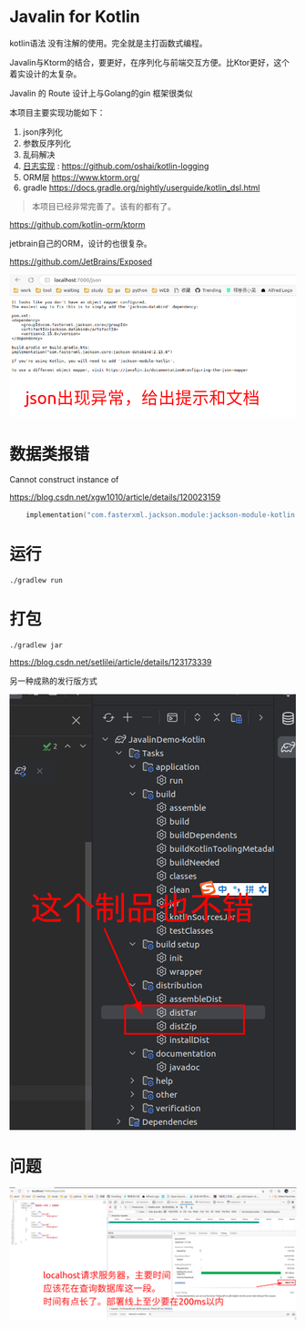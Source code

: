 Javalin for Kotlin
===

kotlin语法 没有注解的使用。完全就是主打函数式编程。

Javalin与Ktorm的结合，要更好，在序列化与前端交互方便。比Ktor更好，这个着实设计的太复杂。

Javalin 的 Route 设计上与Golang的gin 框架很类似

本项目主要实现功能如下：

1. json序列化
2. 参数反序列化
3. 乱码解决
4. [日志实现](https://juejin.cn/post/6940302422388506632) : https://github.com/oshai/kotlin-logging
5. ORM层
   https://www.ktorm.org/
6.  gradle https://docs.gradle.org/nightly/userguide/kotlin_dsl.html

> 本项目已经非常完善了。该有的都有了。

https://github.com/kotlin-orm/ktorm

jetbrain自己的ORM，设计的也很复杂。

https://github.com/JetBrains/Exposed

![img.png](img.png)

# 数据类报错

Cannot construct instance of

https://blog.csdn.net/xgw1010/article/details/120023159

```kotlin
    implementation("com.fasterxml.jackson.module:jackson-module-kotlin:2.12.5")
```

# 运行

```shell
./gradlew run
```

# 打包

```shell
./gradlew jar
```

https://blog.csdn.net/setlilei/article/details/123173339

另一种成熟的发行版方式

![img_1.png](img_1.png)


# 问题

![img_2.png](img_2.png)